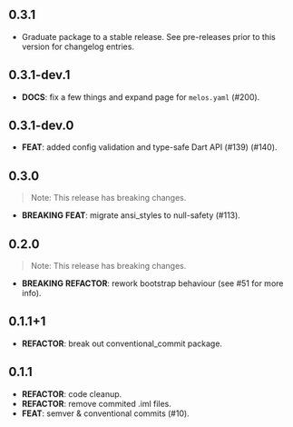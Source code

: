 ## 0.3.1

 - Graduate package to a stable release. See pre-releases prior to this version for changelog entries.

## 0.3.1-dev.1

 - **DOCS**: fix a few things and expand page for `melos.yaml` (#200).

## 0.3.1-dev.0

 - **FEAT**: added config validation and type-safe Dart API (#139) (#140).

## 0.3.0

> Note: This release has breaking changes.

 - **BREAKING** **FEAT**: migrate ansi_styles to null-safety (#113).

## 0.2.0

> Note: This release has breaking changes.

 - **BREAKING** **REFACTOR**: rework bootstrap behaviour (see #51 for more info).

## 0.1.1+1

 - **REFACTOR**: break out conventional_commit package.

## 0.1.1

 - **REFACTOR**: code cleanup.
 - **REFACTOR**: remove commited .iml files.
 - **FEAT**: semver & conventional commits (#10).

